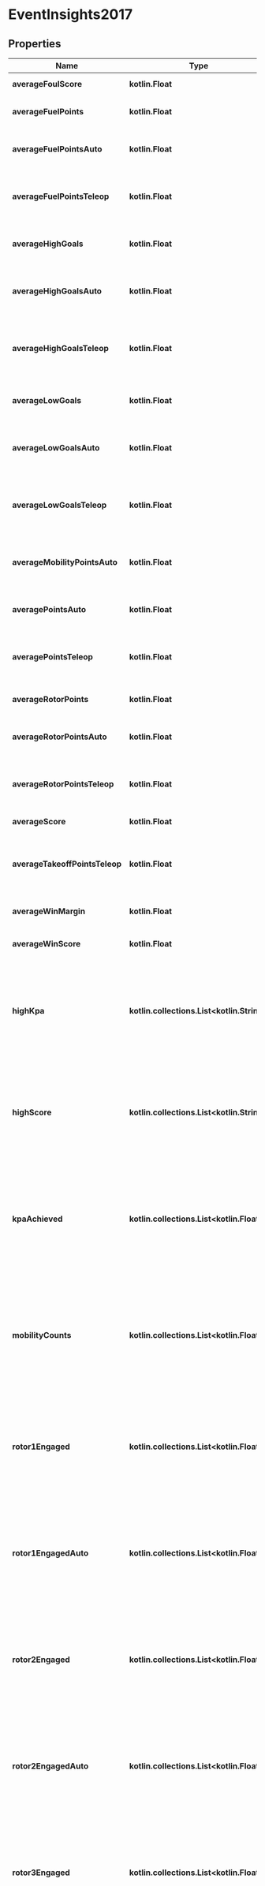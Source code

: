 
# EventInsights2017

## Properties
Name | Type | Description | Notes
------------ | ------------- | ------------- | -------------
**averageFoulScore** | **kotlin.Float** | Average foul score. | 
**averageFuelPoints** | **kotlin.Float** | Average fuel points scored. | 
**averageFuelPointsAuto** | **kotlin.Float** | Average fuel points scored during auto. | 
**averageFuelPointsTeleop** | **kotlin.Float** | Average fuel points scored during teleop. | 
**averageHighGoals** | **kotlin.Float** | Average points scored in the high goal. | 
**averageHighGoalsAuto** | **kotlin.Float** | Average points scored in the high goal during auto. | 
**averageHighGoalsTeleop** | **kotlin.Float** | Average points scored in the high goal during teleop. | 
**averageLowGoals** | **kotlin.Float** | Average points scored in the low goal. | 
**averageLowGoalsAuto** | **kotlin.Float** | Average points scored in the low goal during auto. | 
**averageLowGoalsTeleop** | **kotlin.Float** | Average points scored in the low goal during teleop. | 
**averageMobilityPointsAuto** | **kotlin.Float** | Average mobility points scored during auto. | 
**averagePointsAuto** | **kotlin.Float** | Average points scored during auto. | 
**averagePointsTeleop** | **kotlin.Float** | Average points scored during teleop. | 
**averageRotorPoints** | **kotlin.Float** | Average rotor points scored. | 
**averageRotorPointsAuto** | **kotlin.Float** | Average rotor points scored during auto. | 
**averageRotorPointsTeleop** | **kotlin.Float** | Average rotor points scored during teleop. | 
**averageScore** | **kotlin.Float** | Average score. | 
**averageTakeoffPointsTeleop** | **kotlin.Float** | Average takeoff points scored during teleop. | 
**averageWinMargin** | **kotlin.Float** | Average margin of victory. | 
**averageWinScore** | **kotlin.Float** | Average winning score. | 
**highKpa** | **kotlin.collections.List&lt;kotlin.String&gt;** | An array with three values, kPa scored, match key from the match with the high kPa, and the name of the match | 
**highScore** | **kotlin.collections.List&lt;kotlin.String&gt;** | An array with three values, high score, match key from the match with the high score, and the name of the match | 
**kpaAchieved** | **kotlin.collections.List&lt;kotlin.Float&gt;** | An array with three values, number of times kPa bonus achieved, number of opportunities to bonus, and percentage. | 
**mobilityCounts** | **kotlin.collections.List&lt;kotlin.Float&gt;** | An array with three values, number of times mobility bonus achieved, number of opportunities to bonus, and percentage. | 
**rotor1Engaged** | **kotlin.collections.List&lt;kotlin.Float&gt;** | An array with three values, number of times rotor 1 engaged, number of opportunities to engage, and percentage. | 
**rotor1EngagedAuto** | **kotlin.collections.List&lt;kotlin.Float&gt;** | An array with three values, number of times rotor 1 engaged in auto, number of opportunities to engage in auto, and percentage. | 
**rotor2Engaged** | **kotlin.collections.List&lt;kotlin.Float&gt;** | An array with three values, number of times rotor 2 engaged, number of opportunities to engage, and percentage. | 
**rotor2EngagedAuto** | **kotlin.collections.List&lt;kotlin.Float&gt;** | An array with three values, number of times rotor 2 engaged in auto, number of opportunities to engage in auto, and percentage. | 
**rotor3Engaged** | **kotlin.collections.List&lt;kotlin.Float&gt;** | An array with three values, number of times rotor 3 engaged, number of opportunities to engage, and percentage. | 
**rotor4Engaged** | **kotlin.collections.List&lt;kotlin.Float&gt;** | An array with three values, number of times rotor 4 engaged, number of opportunities to engage, and percentage. | 
**takeoffCounts** | **kotlin.collections.List&lt;kotlin.Float&gt;** | An array with three values, number of times takeoff was counted, number of opportunities to takeoff, and percentage. | 
**unicornMatches** | **kotlin.collections.List&lt;kotlin.Float&gt;** | An array with three values, number of times a unicorn match (Win + kPa &amp; Rotor Bonuses) occured, number of opportunities to have a unicorn match, and percentage. | 



